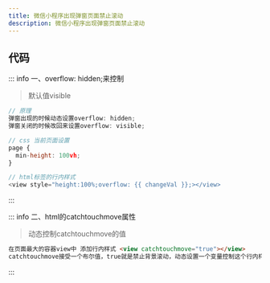 ```yaml
---
title: 微信小程序出现弹窗页面禁止滚动
description: 微信小程序出现弹窗页面禁止滚动
---
```


<c-title title="微信小程序出现弹窗页面禁止滚动" />

## 代码

::: info 一、overflow: hidden;来控制
> 默认值visible
```js
// 原理
弹窗出现的时候动态设置overflow: hidden;
弹窗关闭的时候改回来设置overflow: visible;

// css 当前页面设置
page {
  min-height: 100vh;
}

// html标签的行内样式
<view style="height:100%;overflow: {{ changeVal }};></view>
```
:::

::: info 二、html的catchtouchmove属性
> 动态控制catchtouchmove的值
```html
在页面最大的容器view中 添加行内样式 <view catchtouchmove="true"></view>
catchtouchmove接受一个布尔值，true就是禁止背景滚动，动态设置一个变量控制这个行内样式就可以了
```
:::

